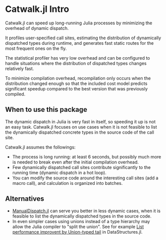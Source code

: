 # Catwalk.jl Intro

Catwalk.jl can speed up long-running Julia processes by minimizing the
overhead of dynamic dispatch.

It profiles user-specified call sites, estimating the distribution of
dynamically dispatched types during runtime, and generates fast
static routes for the most frequent ones on the fly.

The statistical profiler has very low overhead and can be configured
to handle situations where the distribution of dispatched types
changes relatively fast.

To minimize compilation overhead, recompilation only occurs when the
distribution changed enough so that the  included cost model predicts
significant speedup compared to the best version that was previously
compiled.

## When to use this package

The dynamic dispatch in Julia is very fast in itself, so speeding it up is not an easy task.
Catwalk.jl focuses on use cases when it is not feasible to list the dynamically dispatched concrete types in the source code of the call site.

Catwalk.jl assumes the followings:

- The process is long running: at least 6 seconds, but possibly much more is needed to break even after the initial compilation overhead.
- Few dynamically dispatched call sites contribute significantly to the running time (dynamic dispatch in a hot loop).
- You can modify the source code around the interesting call sites (add a macro call), and calculation is organized into batches.

## Alternatives

- [ManualDispatch.jl](https://github.com/jlapeyre/ManualDispatch.jl) can serve you better in less dynamic cases, when it is feasible to list the dynamically dispatched types in the source code.
- In even simpler cases using unions instead of a type hierarchy may allow the Julia compiler to "split the union". See for example [List performance improvent by Union-typed tail](https://github.com/JuliaCollections/DataStructures.jl/pull/682/commits/4742228d42ae441f9837e5825feedeb1c013bd99) in DataStructures.jl.